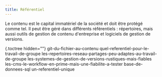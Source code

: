 ```yaml
---
title: Référentiel
---
```


Le contenu est le capital immatériel de la société et doit être protégé
comme tel. Il peut être géré dans différents référentiels : répertoires,
mais aussi outils de gestion de contenu d'entreprise et logiciels de
gestion de versions.

 {.toctree hidden=""}
git-du-fichier-au-contenu quel-referentiel-pour-le-travail-de-groupe
les-repertoires-reseau-partages-peu-adaptes-au-travail-de-groupe
les-systemes-de-gestion-de-versions-rustiques-mais-fiables
les-cms-le-workflow-en-prime-mais-une-fiabilite-a-tester
base-de-donnees-sql un-referentiel-unique

